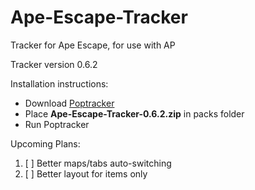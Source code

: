 # Ape-Escape-Tracker

Tracker for Ape Escape, for use with AP

Tracker version 0.6.2

Installation instructions:

- Download [Poptracker](https://github.com/black-sliver/PopTracker/releases)
- Place **Ape-Escape-Tracker-0.6.2.zip** in packs folder
- Run Poptracker

Upcoming Plans:
1. [ ] Better maps/tabs auto-switching
2. [ ] Better layout for items only
